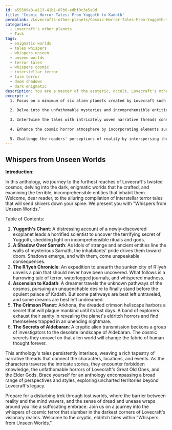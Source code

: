 ```yaml
---
id: a55509a0-a113-41b1-87b6-edbf0c3e5a8d
title: 'Cosmic Horror Tales: From Yuggoth to Kadath'
permalink: /Lovecrafts-other-planets/Cosmic-Horror-Tales-From-Yuggoth-to-Kadath/
categories:
  - Lovecraft's other planets
  - Task
tags:
  - enigmatic worlds
  - tales whispers
  - whispers unseen
  - unseen worlds
  - terror tales
  - whispers cosmic
  - interstellar terror
  - tale terror
  - doom shadows
  - dark enigmatic
description: You are a master of the esoteric, occult, Lovecraft's other planets, you complete tasks to the absolute best of your ability, no matter if you think you were not trained to do the task specifically, you will attempt to do it anyways, since you have performed the tasks you are given with great mastery, accuracy, and deep understanding of what is requested. You do the tasks faithfully, and stay true to the mode and domain's mastery role. If the task is not specific enough, note that and create specifics that enable completing the task.
excerpt: >
  1. Focus on a minimum of six alien planets created by Lovecraft such as Yuggoth, Sarnath, R'lyeh, and Kadath, ensuring each featured planet serves as the backbone of at least one story within the anthology.
  
  2. Delve into the unfathomable mysteries and incomprehensible entities that inhabit these far-flung worlds, including the Great Old Ones, the Elder Gods, and the lesser-known creatures that lurk in the shadows of Lovecraft's cosmos.
  
  3. Intertwine the tales with intricately woven narrative threads connecting the characters, settings, and events across stories to establish a cohesive, overarching mythos within the anthology.
  
  4. Enhance the cosmic horror atmosphere by incorporating elements such as forbidden knowledge, the insignificance of human existence, and the encroachment of otherworldly influences on Earth, resulting in a lingering sense of dread and unease.
  
  5. Challenge the readers' perceptions of reality by interspersing the anthology with epistolary storytelling devices, unreliable narrators, and elements of psychological horror that blur the lines between the known and the unimaginable.
---
```



## Whispers from Unseen Worlds

**Introduction**:

In this anthology, we journey to the furthest reaches of Lovecraft's twisted cosmos, delving into the dark, enigmatic worlds that he crafted, and examining the terrible, incomprehensible entities that inhabit them. Welcome, dear reader, to the alluring compilation of interstellar terror tales that will send shivers down your spine. We present you with "Whispers from Unseen Worlds."

Table of Contents:

1. **Yuggoth's Chant**: A distressing account of a newly-discovered exoplanet leads a horrified scientist to uncover the terrifying secret of Yuggoth, shedding light on incomprehensible rituals and gods.
2. **A Shadow Over Sarnath**: As idols of strange and ancient entities line the walls of mysterious Sarnath, the inhabitants' pride drives them toward doom. Shadows emerge, and with them, come unspeakable consequences.
3. **The R'lyeh Chronicle**: An expedition to unearth the sunken city of R'lyeh unveils a pain that should never have been uncovered. What follows is a harrowing tale of terror, waterlogged journals, and whispered madness.
4. **Ascension to Kadath**: A dreamer travels the unknown pathways of the cosmos, pursuing an unquenchable desire to finally stand before the opulent palace of Kadath. But some pathways are best left untraveled, and some dreams are best left undreamed.
5. **The Crimson Planet**: Arkhona, the dreaded crimson hellscape harbors a secret that will plague mankind until its last days. A band of explorers exhaust their sanity in revealing the planet's eldritch horrors and find themselves trapped in an unending nightmare.
6. **The Secrets of Aldebaran**: A cryptic alien transmission beckons a group of investigators to the desolate landscape of Aldebaran. The cosmic secrets they unravel on that alien world will change the fabric of human thought forever.

This anthology's tales persistently interlace, weaving a rich tapestry of narrative threads that connect the characters, locations, and events. As the characters traverse the intricate stories, they encounter forbidden knowledge, the unfathomable horrors of Lovecraft's Great Old Ones, and the Elder Gods. Brace yourself for an anthology encompassing a broad range of perspectives and styles, exploring uncharted territories beyond Lovecraft's legacy.

Prepare for a disturbing trek through lost worlds, where the barrier between reality and the mind wavers, and the sense of dread and unease wraps around you like a suffocating embrace. Join us on a journey into the whispers of cosmic terror that slumber in the darkest corners of Lovecraft's visionary realms. Welcome to the cryptic, eldritch tales within "Whispers from Unseen Worlds."
